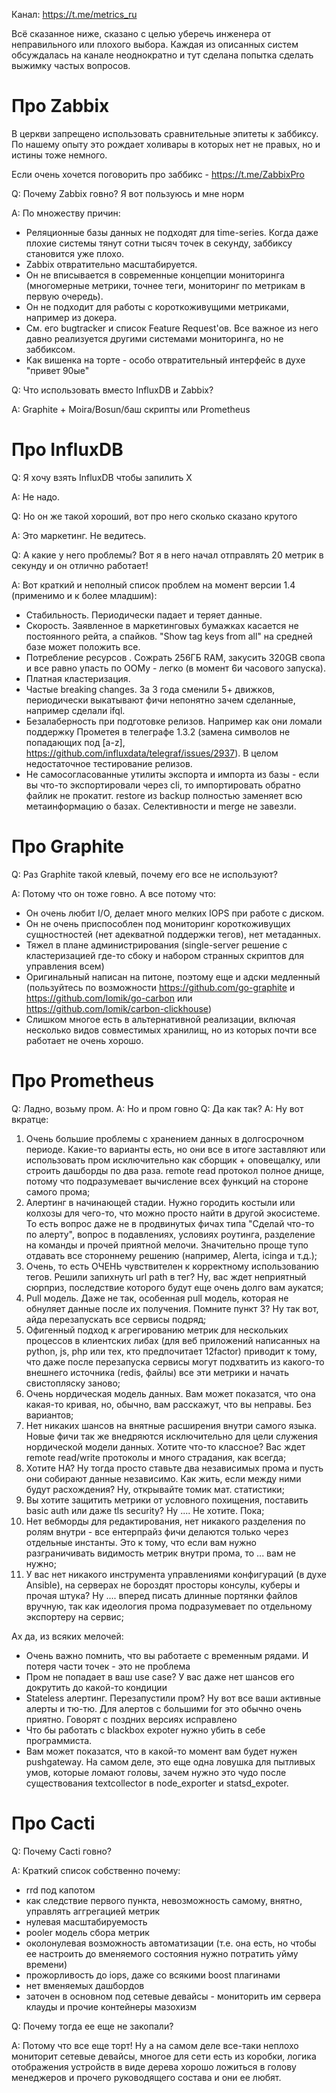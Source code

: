 
Канал: https://t.me/metrics_ru

Всё сказанное ниже, сказано с целью уберечь инженера от неправильного или плохого выбора. 
Каждая из описанных систем обсуждалась на канале неоднократно и тут сделана попытка сделать выжимку частых вопросов. 

Про Zabbix
===========

В церкви запрещено использовать сравнительные эпитеты к заббиксу. По нашему опыту это рождает холивары в которых нет не правых, но и истины тоже немного. 

Если очень хочется поговорить про заббикс - https://t.me/ZabbixPro

Q: Почему Zabbix говно? Я вот пользуюсь и мне норм

A: По множеству причин:
  * Реляционные базы данных не подходят для time-series. 
  Когда даже плохие системы тянут сотни тысяч точек в секунду, заббиксу становится уже плохо.
  * Zabbix отвратительно масштабируется.
  * Он не вписывается в современные концепции мониторинга (многомерные метрики, точнее теги, мониторинг по метрикам в первую очередь).
  * Он не подходит для работы с короткоживущими метриками, например из докера.
  * См. его bugtracker и список Feature Request'ов. Все важное из него давно реализуется другими системами мониторинга, но не заббиксом.
  * Как вишенка на торте - особо отвратительный интерфейс в духе "привет 90ые"


Q: Что использовать вместо InfluxDB и Zabbix?

A: Graphite + Moira/Bosun/баш скрипты или Prometheus

Про InfluxDB
============

Q: Я хочу взять InfluxDB чтобы запилить X

A: Не надо.

Q: Но он же такой хороший, вот про него сколько сказано крутого

A: Это маркетинг. Не ведитесь.

Q: А какие у него проблемы? Вот я в него начал отправлять 20 метрик в секунду и он отлично работает!

A: Вот краткий и неполный список проблем на момент версии 1.4 (применимо и к более младшим):

  * Стабильность. Периодически падает и теряет данные.
  * Скорость. Заявленное в маркетинговых бумажках касается не постоянного рейта, а спайков. "Show tag keys from all" на средней базе может положить все.
  * Потребление ресурсов . Сожрать 256ГБ RAM, закусить 320GB свопа и все равно упасть по OOMу - легко (в момент 6и часового запуска).
  * Платная кластеризация.
  * Частые breaking changes. За 3 года сменили 5+ движков, периодически выкатывают фичи непонятно зачем сделанные, например сделали ifql.
  * Безалаберность при подготовке релизов. Например как они ломали поддержку Прометея в телеграфе 1.3.2 (замена символов не попадающих под [a-z], https://github.com/influxdata/telegraf/issues/2937). В целом недостаточное тестирование релизов.
  * Не самосогласованные утилиты экспорта и импорта из базы - если вы что-то экспортировали через cli, то импортировать обратно файлик не прокатит. restore из backup полностью заменяет всю метаинформацию о базах. Селективности и merge не завезли.


Про Graphite
============

Q: Раз Graphite такой клевый, почему его все не используют?

A: Потому что он тоже говно. А все потому что:
  * Он очень любит I/O, делает много мелких IOPS при работе с диском.
  * Он не очень приспособлен под мониторинг короткоживущих сущностностей (нет адекватной поддержки тегов), нет метаданных.
  * Тяжел в плане администрирования (single-server решение с кластеризацией где-то сбоку и набором странных скриптов для управления всем)
  * Оригинальный написан на питоне, поэтому еще и адски медленный (пользуйтесь по возможности https://github.com/go-graphite и https://github.com/lomik/go-carbon или https://github.com/lomik/carbon-clickhouse)
  * Слишком многое есть в альтернативной реализации, включая несколько видов совместимых хранилищ, но из которых почти все работает не очень хорошо.


Про Prometheus
==============


Q: Ладно, возьму пром.
A: Но и пром говно
Q: Да как так?
A: Ну вот вкратце:

1. Очень большие проблемы с хранением данных в долгосрочном периоде. Какие-то варианты есть, но они все в итоге заставляют или использовать пром исключительно как сборщик + оповещалку, или строить дашборды по два раза. remote read протокол полное днище, потому что подразумевает вычисление всех функций на стороне самого прома;
2. Алертинг в начинающей стадии. Нужно городить костыли или колхозы для чего-то, что можно просто найти в другой экосистеме. То есть вопрос даже не в продвинутых фичах типа "Сделай что-то по алерту", вопрос в подавлениях, условиях роутинга, разделение на команды и прочей приятной мелочи. Значительно проще тупо отдавать все стороннему решению (например, Alerta, icinga и т.д.);
3. Очень, то есть ОЧЕНЬ чувствителен к корректному использованию тегов. Решили запихнуть url path в тег? Ну, вас ждет неприятный сюрприз, последствие которого будут еще очень долго вам аукатся;
4. Pull модель. Даже не так, особенная pull модель, которая не обнуляет данные после их получения. Помните пункт 3? Ну так вот, айда перезапускать все сервисы подряд;
5. Офигенный подход к агрегированию метрик для нескольких процессов в клиентских либах (для веб приложений написанных на python, js, php или тех, кто предпочитает 12factor) приводит к тому, что даже после перезапуска сервисы могут подхватить из какого-то внешнего источника (redis, файлы) все эти метрики и начать свистопляску заново;
6. Очень нордическая модель данных. Вам может показатся, что она какая-то кривая, но, обычно, вам расскажут, что вы неправы. Без вариантов;
7. Нет никаких шансов на внятные расширения внутри самого языка. Новые фичи так же внедряются исключительно для цели служения нордической модели данных. Хотите что-то классное? Вас ждет remote read/write протоколы и много страдания, как всегда;
8. Хотите HA? Ну тогда просто ставьте два независимых прома и пусть они собирают данные независимо. Как жить, если между ними будут расхождения? Ну, открывайте томик мат. статистики;
9. Вы хотите защитить метрики от условного похищения, поставить basic auth или даже tls security? Ну .... Не хотите. Пока;
10. Нет вебморды для редактирования, нет никакого разделения по ролям внутри - все ентерпрайз фичи делаются только через отдельные инстанты. Это к тому, что если вам нужно разграничивать видимость метрик внутри прома, то ... вам не нужно;
11. У вас нет никакого инструмента управлениями конфигураций (в духе Ansible), на серверах не бороздят просторы консулы, куберы и прочая штука? Ну .... вперед писать длинные портянки файлов вручную, так как идеология прома подразумевает по отдельному экспортеру на сервис;

Ах да, из всяких мелочей:
* Очень важно помнить, что вы работаете с временным рядами. И потеря части точек - это не проблема
* Пром не попадает в ваш use case? У вас даже нет шансов его докрутить до какой-то кондиции
* Stateless алертинг. Перезапустили пром? Ну вот все ваши активные алерты и тю-тю. Для алертов с большими for это обычно очень приятно. Говорят с поздних версиях исправлено
* Что бы работать с blackbox expoter нужно убить в себе программиста.
* Вам может показатся, что в какой-то момент вам будет нужен pushgateway. На самом деле, это еще одна ловушка для пытливых умов, которые ломают головы, зачем нужно это чудо после существования textcollector в node_exporter и statsd_expoter.



Про Cacti
=========

Q: Почему Cacti говно?

A: Краткий список собственно почему:

  * rrd под капотом 
  * как следствие первого пункта, невозможность самому, внятно, управлять аггрегацией метрик
  * нулевая масштабируемость
  * pooler модель сбора метрик
  * околонулевая возможность автоматизации (т.е. она есть, но чтобы ее настроить до вменяемого состояния нужно потратить уйму времени)
  * прожорливость до iops, даже со всякими boost плагинами
  * нет вменяемых дашбордов
  * заточен в основном под сетевые девайсы - мониторить им сервера клауды и прочие контейнеры мазохизм

Q: Почему тогда ее еще не закопали?

A: Потому что все еще торт! Ну а на самом деле все-таки неплохо мониторит сетевые девайсы, многое для сети есть из коробки, логика отображения устройств в виде дерева хорошо ложиться в голову менеджеров и прочего руководящего состава и они ее любят.
